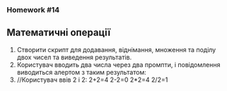 ### Homework #14
## Математичні операції
1. Створити скрипт для додавання, віднімання, множення та поділу двох чисел та виведення результатів.
2. Користувач вводить два числа через два промпти, і повідомлення виводиться алертом з таким результатом:
3. //Користувач ввів 2 і 2:
2+2=4
2-2=0
2*2=4
2/2=1